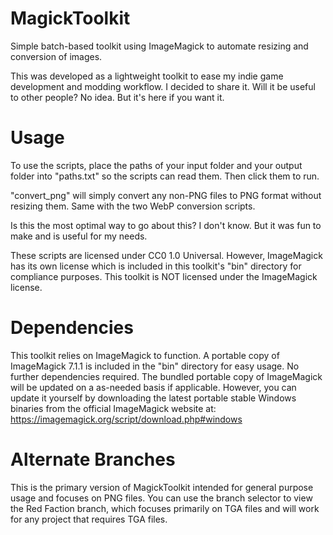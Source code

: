 # MagickToolkit
Simple batch-based toolkit using ImageMagick to automate resizing and conversion of images.

This was developed as a lightweight toolkit to ease my indie game development and modding workflow. I decided to share it. Will it be useful to other people? No idea. But it's here if you want it.

# Usage

To use the scripts, place the paths of your input folder and your output folder into "paths.txt" so the scripts can read them. Then click them to run.

"convert_png" will simply convert any non-PNG files to PNG format without resizing them. Same with the two WebP conversion scripts.

Is this the most optimal way to go about this? I don't know. But it was fun to make and is useful for my needs.

These scripts are licensed under CC0 1.0 Universal. However, ImageMagick has its own license which is included in this toolkit's "bin" directory for compliance purposes.
This toolkit is NOT licensed under the ImageMagick license.

# Dependencies

This toolkit relies on ImageMagick to function. A portable copy of ImageMagick 7.1.1 is included in the "bin" directory for easy usage. No further dependencies required.
The bundled portable copy of ImageMagick will be updated on a as-needed basis if applicable. However, you can update it yourself by downloading the latest portable stable Windows binaries from the official ImageMagick website at: https://imagemagick.org/script/download.php#windows

# Alternate Branches

This is the primary version of MagickToolkit intended for general purpose usage and focuses on PNG files. You can use the branch selector to view the Red Faction branch, which focuses primarily on TGA files and will work for any project that requires TGA files.
